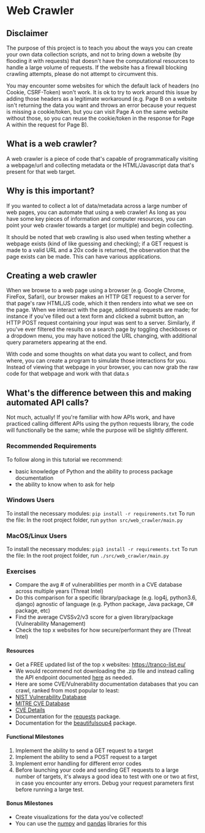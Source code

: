 # Web Crawler

## Disclaimer

The purpose of this project is to teach you about the ways you can create your own data collection scripts, and not to bring down a website (by flooding it with requests) that doesn't have the computational resources to handle a large volume of requests. If the website has a firewall blocking crawling attempts, please do not attempt to circumvent this. 

You may encounter some websites for which the default lack of headers (no Cookie, CSRF-Token) won't work. It is ok to try to work around this issue by adding those headers as a legitimate workaround (e.g. Page B on a website isn't returning the data you want and throws an error because your request is missing a cookie/token, but you can visit Page A on the same website without those, so you can reuse the cookie/token in the response for Page A within the request for Page B).

## What is a web crawler?

A web crawler is a piece of code that's capable of programmatically visiting a webpage/url and collecting metadata or the HTML/Javascript data that's present for that web target.

## Why is this important?

If you wanted to collect a lot of data/metadata across a large number of web pages, you can automate that using a web crawler! As long as you have some key pieces of information and computer resources, you can point your web crawler towards a target (or multiple) and begin collecting. 

It should be noted that web crawling is also used when testing whether a webpage exists (kind of like guessing and checking); if a GET request is made to a valid URL and a 20x code is returned, the observation that the page exists can be made. This can have various applications.

## Creating a web crawler

When we browse to a web page using a browser (e.g. Google Chrome, FireFox, Safari), our browser makes an HTTP GET request to a server for that page's raw HTML/JS code, which it then renders into what we see on the page. 
When we interact with the page, additional requests are made; for instance if you've filled out a text form and clicked a submit button, an HTTP POST request containing your input was sent to a server. Similarly, if you've ever filtered the results on a search page by toggling checkboxes or a dropdown menu, you may have noticed the URL changing, with additional query parameters appearing at the end.

With code and some thoughts on what data you want to collect, and from where, you can create a program to simulate those interactions for you. Instead of viewing that webpage in your browser, you can now grab the raw code for that webpage and work with that data.s

## What's the difference between this and making automated API calls?

Not much, actually! If you're familiar with how APIs work, and have practiced calling different APIs using the python requests library, the code will functionally be the same; while the purpose will be slightly different.

### Recommended Requirements

To follow along in this tutorial we recommend:

- basic knowledge of Python and the ability to process package documentation
- the ability to know when to ask for help

### Windows Users

To install the necessary modules:
`pip install -r requirements.txt`
To run the file:
In the root project folder, run `python src/web_crawler/main.py`

### MacOS/Linux Users

To install the necessary modules:
`pip3 install -r requirements.txt`
To run the file:
In the root project folder, run `./src/web_crawler/main.py`

### Exercises

 - Compare the avg # of vulnerabilities per month in a CVE database across multiple years (Threat Intel)
  - Do this comparison for a specific library/package (e.g. log4j, python3.6, django) agnostic of language (e.g. Python package, Java package, C# package, etc)
 - Find the average CVSSv2/v3 score for a given library/package (Vulnerability Management)
 - Check the top x websites for how secure/performant they are (Threat Intel)

#### Resources
 - Get a FREE updated list of the top x websites: https://tranco-list.eu/
  - We would recommend not downloading the .zip file and instead calling the API endpoint documented [here](https://tranco-list.eu/api_documentation) as needed.
 - Here are some CVE/Vulnerability documentation databases that you can crawl, ranked from most popular to least:
  - [NIST Vulnerability Database](https://nvd.nist.gov/vuln/search)
  - [MITRE CVE Database](https://cve.mitre.org/)
  - [CVE Details](https://www.cvedetails.com/)
 - Documentation for the [requests](https://pypi.org/project/requests/) package.
 - Documentation for the [beautifulsoup4](https://www.crummy.com/software/BeautifulSoup/bs4/doc/) package.

#### Functional Milestones
1. Implement the ability to send a GET request to a target
1. Implement the ability to send a POST request to a target
1. Implement error handling for different error codes
 1. Before launching your code and sending GET requests to a large number of targets, it's always a good idea to test with one or two at first, in case you encounter any errors. Debug your request parameters first before running a large test.

#### Bonus Milestones
 - Create visualizations for the data you've collected!
  - You can use the [numpy](https://numpy.org/doc/stable/user/absolute_beginners.html) and [pandas](https://pandas.pydata.org/docs/getting_started/index.html#getting-started) libraries for this